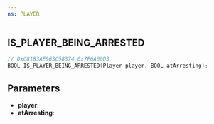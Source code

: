```yaml
---
ns: PLAYER
---
```

## IS_PLAYER_BEING_ARRESTED

```c
// 0xC8183AE963C58374 0x7F6A60D3
BOOL IS_PLAYER_BEING_ARRESTED(Player player, BOOL atArresting);
```

## Parameters
* **player**:
* **atArresting**:
